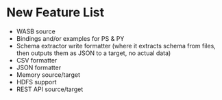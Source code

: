 ﻿# New Feature List
- WASB source
- Bindings and/or examples for PS & PY
- Schema extractor write formatter (where it extracts schema from files, then outputs them as JSON to a target, no actual data)
- CSV formatter
- JSON formatter
- Memory source/target
- HDFS support
- REST API source/target